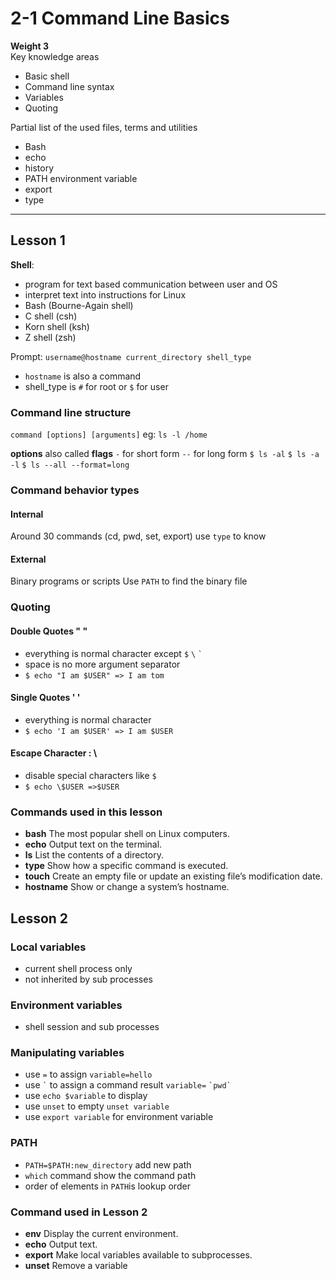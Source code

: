 # 2-1 Command Line Basics

**Weight 3**\
Key knowledge areas

- Basic shell
- Command line syntax
- Variables
- Quoting

Partial list of the used files, terms and utilities

- Bash
- echo
- history
- PATH environment variable
- export
- type

---

## Lesson 1

**Shell**:

- program for text based communication between user and OS
- interpret text into instructions for Linux
- Bash (Bourne-Again shell)
- C shell (csh)
- Korn shell (ksh)
- Z shell (zsh)

Prompt: `username@hostname current_directory shell_type`

- `hostname` is also a command
- shell_type is `#` for root or `$` for user

### Command line structure

`command [options] [arguments]`
eg: `ls -l /home`

**options** also called **flags**
 `-` for short form `--` for long form
`$ ls -al`
`$ ls -a -l`
`$ ls --all --format=long`

### Command behavior types

#### Internal

Around 30 commands (cd, pwd, set, export)
use `type` to know

#### External

Binary programs or scripts
Use `PATH` to find the binary file

### Quoting

#### Double Quotes " "

- everything is normal character except `$` `\` `` ` ``
- space is no more argument separator
- `$ echo "I am $USER" => I am tom`

#### Single Quotes ' '

- everything is normal character
- `$ echo 'I am $USER' => I am $USER`

#### Escape Character : \

- disable special characters like `$`
- `$ echo \$USER =>$USER`

### Commands used in this lesson

- **bash** The most popular shell on Linux computers.
- **echo** Output text on the terminal.
- **ls** List the contents of a directory.
- **type** Show how a specific command is executed.
- **touch** Create an empty file or update an existing file’s modification date.
- **hostname** Show or change a system’s hostname.

## Lesson 2

### Local variables

- current shell process only
- not inherited by sub processes

### Environment variables

- shell session and sub processes

### Manipulating variables

- use `=` to assign `variable=hello`
- use `` ` `` to assign a command result `variable=` `` `pwd` ``
- use `echo $variable` to display
- use `unset` to empty `unset variable`
- use `export variable` for environment variable

### PATH

- `PATH=$PATH:new_directory` add new path
- `which` command show the command path
- order of elements in `PATH`is lookup order

### Command used in Lesson 2

- **env** Display the current environment.
- **echo** Output text.
- **export** Make local variables available to subprocesses.
- **unset** Remove a variable
